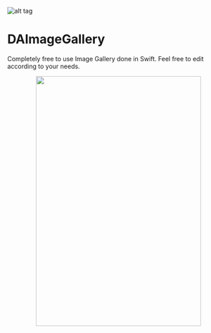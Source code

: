 ![alt tag](http://theappspace.com/wp-content/uploads/2016/06/swift_placeholder-min.png)

# DAImageGallery

Completely free to use Image Gallery done in Swift. Feel free to edit according to your needs. 

<p align="center">
  <img src="http://theappspace.com/wp-content/uploads/2016/06/Simulator-Screen-Shot-12-Jun-2016-13.30.10-min.png" width="375" height="568"/>
</p>
